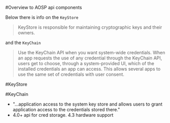 #Overview to AOSP api components

Below there is info on the `KeyStore`

> KeyStore is responsible for maintaining cryptographic keys and their owners.

and the `KeyChain`

> Use the KeyChain API when you want system-wide credentials. When an app requests the use of any credential through the KeyChain API, users get to choose, through a system-provided UI, which of the installed credentials an app can access. This allows several apps to use the same set of credentials with user consent.

#KeyStore

#KeyChain

- "...application access to the system key store and allows users to grant application access to the credentials stored there."
- 4.0+ api for cred storage. 4.3 hardware support
